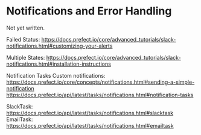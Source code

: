 # Notifications and Error Handling

Not yet written.

Failed Status:
	https://docs.prefect.io/core/advanced_tutorials/slack-notifications.html#customizing-your-alerts

Multiple States:
	https://docs.prefect.io/core/advanced_tutorials/slack-notifications.html#installation-instructions

Notification Tasks
	Custom notifications:
	https://docs.prefect.io/core/concepts/notifications.html#sending-a-simple-notification
	https://docs.prefect.io/api/latest/tasks/notifications.html#notification-tasks

SlackTask:
	https://docs.prefect.io/api/latest/tasks/notifications.html#slacktask
EmailTask:
	https://docs.prefect.io/api/latest/tasks/notifications.html#emailtask
